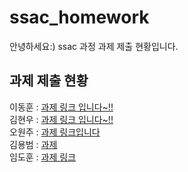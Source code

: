 # ssac_homework

안녕하세요:)
ssac 과정 과제 제출 현황입니다.

## 과제 제출 현황

이동훈 : [과제 링크 입니다~!!](https://www.github.com)
<br/>
김현우 : [과제 링크 입니다~!!](https://github.com/hyunwoo-developer/ssac_dbsignup.git)
<br/>
오원주 : [과제 링크입니다](https://github.com/PancakeCookie/ssac_homework.git)
<br/>
김용범 : [과제](https://github.com/Kim-yongbeom/ssac_homework.git)
<br/>
임도훈 : [과제 링크](https://github.com/Dohun-Im/ssac_prj.git)
